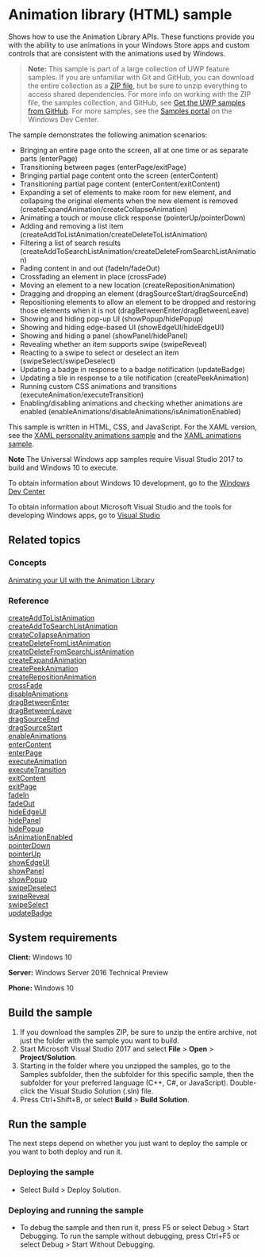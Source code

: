 ﻿<!---
  category: GraphicsAndAnimation
  samplefwlink: http://go.microsoft.com/fwlink/p/?LinkId=620483
--->

# Animation library (HTML) sample

Shows how to use the Animation Library APIs. These functions provide you with the ability to use animations 
in your Windows Store apps and custom controls that are consistent with the animations used by Windows.

> **Note:** This sample is part of a large collection of UWP feature samples. 
> If you are unfamiliar with Git and GitHub, you can download the entire collection as a 
> [ZIP file](https://github.com/Microsoft/Windows-universal-samples/archive/master.zip), but be 
> sure to unzip everything to access shared dependencies. For more info on working with the ZIP file, 
> the samples collection, and GitHub, see [Get the UWP samples from GitHub](https://aka.ms/ovu2uq). 
> For more samples, see the [Samples portal](https://aka.ms/winsamples) on the Windows Dev Center. 

The sample demonstrates the following animation scenarios:

-   Bringing an entire page onto the screen, all at one time or as separate parts (enterPage)
-   Transitioning between pages (enterPage/exitPage)
-   Bringing partial page content onto the screen (enterContent)
-   Transitioning partial page content (enterContent/exitContent)
-   Expanding a set of elements to make room for new element, and collapsing the original elements when the new element is removed (createExpandAnimation/createCollapseAnimation)
-   Animating a touch or mouse click response (pointerUp/pointerDown)
-   Adding and removing a list item (createAddToListAnimation/createDeleteToListAnimation)
-   Filtering a list of search results (createAddToSearchListAnimation/createDeleteFromSearchListAnimation)
-   Fading content in and out (fadeIn/fadeOut)
-   Crossfading an element in place (crossFade)
-   Moving an element to a new location (createRepositionAnimation)
-   Dragging and dropping an element (dragSourceStart/dragSourceEnd)
-   Repositioning elements to allow an element to be dropped and restoring those elements when it is not (dragBetweenEnter/dragBetweenLeave)
-   Showing and hiding pop-up UI (showPopup/hidePopup)
-   Showing and hiding edge-based UI (showEdgeUI/hideEdgeUI)
-   Showing and hiding a panel (showPanel/hidePanel)
-   Revealing whether an item supports swipe (swipeReveal)
-   Reacting to a swipe to select or deselect an item (swipeSelect/swipeDeselect)
-   Updating a badge in response to a badge notification (updateBadge)
-   Updating a tile in response to a tile notification (createPeekAnimation)
-   Running custom CSS animations and transitions (executeAnimation/executeTransition)
-   Enabling/disabling animations and checking whether animations are enabled (enableAnimations/disableAnimations/isAnimationEnabled)

This sample is written in HTML, CSS, and JavaScript. For the XAML version, see the [XAML personality animations sample](http://go.microsoft.com/fwlink/p/?linkid=242401) and the [XAML animations sample](http://go.microsoft.com/fwlink/p/?linkid=242404).

**Note** The Universal Windows app samples require Visual Studio 2017 to build and Windows 10 to execute.
 
To obtain information about Windows 10 development, go to the [Windows Dev Center](http://go.microsoft.com/fwlink/?LinkID=532421)

To obtain information about Microsoft Visual Studio and the tools for developing Windows apps, go to [Visual Studio](http://go.microsoft.com/fwlink/?LinkID=532422)

## Related topics

### Concepts

[Animating your UI with the Animation Library](http://msdn.microsoft.com/library/windows/apps/hh465165)

### Reference

[createAddToListAnimation](http://msdn.microsoft.com/library/windows/apps/br212653)  
[createAddToSearchListAnimation](http://msdn.microsoft.com/library/windows/apps/br212654)  
[createCollapseAnimation](http://msdn.microsoft.com/library/windows/apps/br212655)  
[createDeleteFromListAnimation](http://msdn.microsoft.com/library/windows/apps/br212656)  
[createDeleteFromSearchListAnimation](http://msdn.microsoft.com/library/windows/apps/br212657)  
[createExpandAnimation](http://msdn.microsoft.com/library/windows/apps/br212658)  
[createPeekAnimation](http://msdn.microsoft.com/library/windows/apps/br212659)  
[createRepositionAnimation](http://msdn.microsoft.com/library/windows/apps/br212660)  
[crossFade](http://msdn.microsoft.com/library/windows/apps/br212661)  
[disableAnimations](http://msdn.microsoft.com/library/windows/apps/hh779759)  
[dragBetweenEnter](http://msdn.microsoft.com/library/windows/apps/br212668)  
[dragBetweenLeave](http://msdn.microsoft.com/library/windows/apps/br212669)  
[dragSourceEnd](http://msdn.microsoft.com/library/windows/apps/br212670)  
[dragSourceStart](http://msdn.microsoft.com/library/windows/apps/br212671)  
[enableAnimations](http://msdn.microsoft.com/library/windows/apps/hh779760)  
[enterContent](http://msdn.microsoft.com/library/windows/apps/hh701582)  
[enterPage](http://msdn.microsoft.com/library/windows/apps/br212672)  
[executeAnimation](http://msdn.microsoft.com/library/windows/apps/hh779762)  
[executeTransition](http://msdn.microsoft.com/library/windows/apps/hh779763)  
[exitContent](http://msdn.microsoft.com/library/windows/apps/hh701585)  
[exitPage](http://msdn.microsoft.com/library/windows/apps/hh701586)  
[fadeIn](http://msdn.microsoft.com/library/windows/apps/br212673)  
[fadeOut](http://msdn.microsoft.com/library/windows/apps/br212674)  
[hideEdgeUI](http://msdn.microsoft.com/library/windows/apps/br212676)  
[hidePanel](http://msdn.microsoft.com/library/windows/apps/br212677)  
[hidePopup](http://msdn.microsoft.com/library/windows/apps/br212678)  
[isAnimationEnabled](http://msdn.microsoft.com/library/windows/apps/hh779793)  
[pointerDown](http://msdn.microsoft.com/library/windows/apps/br212680)  
[pointerUp](http://msdn.microsoft.com/library/windows/apps/br212681)  
[showEdgeUI](http://msdn.microsoft.com/library/windows/apps/br230466)  
[showPanel](http://msdn.microsoft.com/library/windows/apps/br230467)  
[showPopup](http://msdn.microsoft.com/library/windows/apps/br230468)  
[swipeDeselect](http://msdn.microsoft.com/library/windows/apps/br212662)  
[swipeReveal](http://msdn.microsoft.com/library/windows/apps/br212663)  
[swipeSelect](http://msdn.microsoft.com/library/windows/apps/br212664)  
[updateBadge](http://msdn.microsoft.com/library/windows/apps/br230471)  

## System requirements

**Client:** Windows 10

**Server:** Windows Server 2016 Technical Preview

**Phone:** Windows 10

## Build the sample

1. If you download the samples ZIP, be sure to unzip the entire archive, not just the folder with the sample you want to build. 
2. Start Microsoft Visual Studio 2017 and select **File** \> **Open** \> **Project/Solution**.
3. Starting in the folder where you unzipped the samples, go to the Samples subfolder, then the subfolder for this specific sample, then the subfolder for your preferred language (C++, C#, or JavaScript). Double-click the Visual Studio Solution (.sln) file.
4. Press Ctrl+Shift+B, or select **Build** \> **Build Solution**.

## Run the sample

The next steps depend on whether you just want to deploy the sample or you want to both deploy and run it.

### Deploying the sample

- Select Build > Deploy Solution. 

### Deploying and running the sample

- To debug the sample and then run it, press F5 or select Debug >  Start Debugging. To run the sample without debugging, press Ctrl+F5 or select Debug > Start Without Debugging. 
